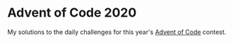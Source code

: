 # Advent of Code 2020
My solutions to the daily challenges for this year's [Advent of Code](https://adventofcode.com) contest.